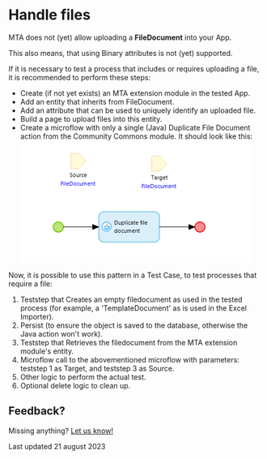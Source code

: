 # Handle files

MTA does not (yet) allow uploading a **FileDocument** into your App.

This also means, that using Binary attributes is not (yet) supported.

If it is necessary to test a process that includes or requires uploading a file, it is recommended to perform these steps:
- Create (if not yet exists) an MTA extension module in the tested App.
- Add an entity that inherits from FileDocument.
- Add an attribute that can be used to uniquely identify an uploaded file.
- Build a page to upload files into this entity.
- Create a microflow with only a single (Java) Duplicate File Document action from the Community Commons module. It should look like this:
![Duplicate File Document microflow](images/duplicate-filedoc.png)

Now, it is possible to use this pattern in a Test Case, to test processes that require a file:
1. Teststep that Creates an empty filedocument as used in the tested process (for example, a 'TemplateDocument' as is used in the Excel Importer).
2. Persist (to ensure the object is saved to the database, otherwise the Java action won't work).
3. Teststep that Retrieves the filedocument from the MTA extension module's entity.
4. Microflow call to the abovementioned microflow with parameters: teststep 1 as Target, and teststep 3 as Source.
5. Other logic to perform the actual test.
6. Optional delete logic to clean up.

## Feedback?
Missing anything? [Let us know!](mailto:support@menditect.com)

Last updated 21 august 2023
